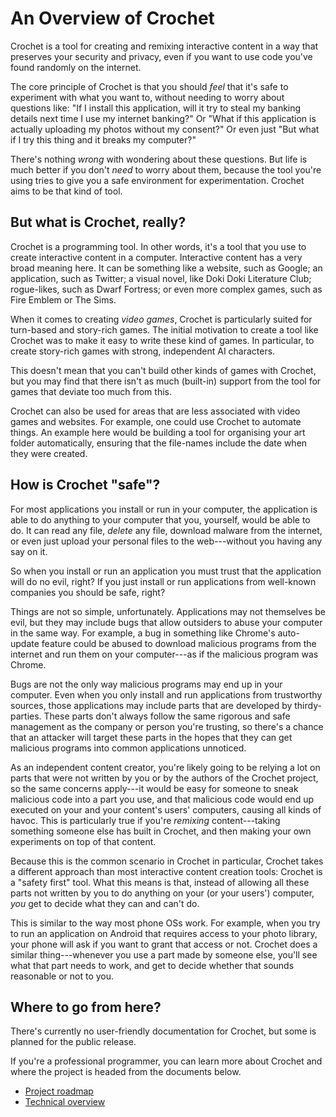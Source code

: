 # An Overview of Crochet

Crochet is a tool for creating and remixing interactive content in a way
that preserves your security and privacy, even if you want to use code
you've found randomly on the internet.

The core principle of Crochet is that you should _feel_ that it's safe
to experiment with what you want to, without needing to worry
about questions like: "If I install this application, will it try to
steal my banking details next time I use my internet banking?" Or "What
if this application is actually uploading my photos without my consent?"
Or even just "But what if I try this thing and it breaks my computer?"

There's nothing _wrong_ with wondering about these questions. But life
is much better if you don't _need_ to worry about them, because the tool
you're using tries to give you a safe environment for experimentation.
Crochet aims to be that kind of tool.

## But what is Crochet, really?

Crochet is a programming tool. In other words, it's a tool that you use to
create interactive content in a computer. Interactive content has a very broad meaning here.
It can be something like a website, such as Google; an application, such
as Twitter; a visual novel, like Doki Doki Literature Club; rogue-likes, such as Dwarf Fortress; or even more
complex games, such as Fire Emblem or The Sims.

When it comes to creating _video games_, Crochet is particularly suited for
turn-based and story-rich games. The initial motivation to create a tool like
Crochet was to make it easy to write these kind of games. In particular, to
create story-rich games with strong, independent AI characters.

This doesn't mean that you can't build other kinds of games with Crochet, but
you may find that there isn't as much (built-in) support from the tool for
games that deviate too much from this.

Crochet can also be used for areas that are less associated with video games and websites.
For example, one could use Crochet to automate things. An example here would
be building a tool for organising your art folder automatically, ensuring that
the file-names include the date when they were created.

## How is Crochet "safe"?

For most applications you install or run in your computer, the application is
able to do anything to your computer that you, yourself, would be able to do.
It can read any file, _delete_ any file, download malware from the internet,
or even just upload your personal files to the web---without you having any
say on it.

So when you install or run an application you must trust that the application
will do no evil, right? If you just install or run applications from well-known
companies you should be safe, right?

Things are not so simple, unfortunately. Applications may not themselves be
evil, but they may include bugs that allow outsiders to abuse your computer
in the same way. For example, a bug in something like Chrome's auto-update
feature could be abused to download malicious programs from the internet and
run them on your computer---as if the malicious program was Chrome.

Bugs are not the only way malicious programs may end up in your computer. Even
when you only install and run applications from trustworthy sources, those
applications may include parts that are developed by thirdy-parties. These
parts don't always follow the same rigorous and safe management as the company
or person you're trusting, so there's a chance that an attacker will target
these parts in the hopes that they can get malicious programs into common
applications unnoticed.

As an independent content creator, you're likely going to be relying a lot on
parts that were not written by you or by the authors of the Crochet project,
so the same concerns apply---it would be easy for someone to sneak malicious
code into a part you use, and that malicious code would end up executed on
your and your content's users' computers, causing all kinds of havoc. This
is particularly true if you're _remixing_ content---taking something someone
else has built in Crochet, and then making your own experiments on top of
that content.

Because this is the common scenario in Crochet in particular, Crochet takes
a different approach than most interactive content creation tools: Crochet
is a "safety first" tool. What this means is that, instead of allowing
all these parts not written by you to do anything on your (or your users')
computer, _you_ get to decide what they can and can't do.

This is similar to the way most phone OSs work. For example, when you try to
run an application on Android that requires access to your photo library, your
phone will ask if you want to grant that access or not. Crochet does a similar
thing---whenever you use a part made by someone else, you'll see what that part
needs to work, and get to decide whether that sounds reasonable or not to you.

## Where to go from here?

There's currently no user-friendly documentation for Crochet, but some
is planned for the public release.

If you're a professional programmer,
you can learn more about Crochet and where the project is headed from
the documents below.

- [Project roadmap](./ROADMAP.md)
- [Technical overview](./technical-overview.md)
